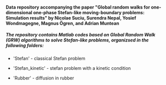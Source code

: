 
#### Data repository accompanying the paper "Global random walks for one-dimensional one-phase Stefan-like moving-boundary problems: Simulation results" by Nicolae Suciu, Surendra Nepal, Yosief Wondmagegne, Magnus Ögren, and Adrian Muntean

##### The repository contains Matlab codes based on Global Random Walk (GRW) algorithms to solve Stefan-like problems, organizsed in the following folders:

- 'Stefan' - classical Stefan problem

- 'Stefan_kinetic' - stefan problem with a kinetic condition

- 'Rubber' - diffusion in rubber

